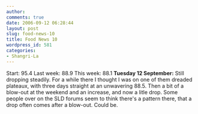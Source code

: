 ```yaml
---
author:
comments: true
date: 2006-09-12 06:28:44
layout: post
slug: food-news-10
title: Food News 10
wordpress_id: 581
categories:
- Shangri-La
---
```


Start: 95.4 Last week: 88.9  This week: 88.1
**Tuesday 12 September:** Still dropping steadily. For a while there I thought I was on one of them dreaded plateaux, with three days straight at an unwavering 88.5. Then a bit of a blow-out at the weekend and an increase, and now a litle drop. Some people over on the SLD forums seem to think there's a pattern there, that a drop often comes after a blow-out. Could be.

